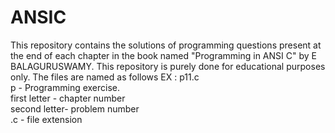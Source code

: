 # ANSIC
This repository contains the solutions of programming questions present at the end of each chapter in the book named "Programming in ANSI C" by E BALAGURUSWAMY. 
This repository is purely done for educational purposes only.
The files are named as follows
EX : p11.c<br/>
p - Programming exercise.<br/>
first letter - chapter number<br/>
second letter- problem number<br/>
.c - file extension

